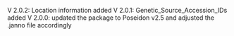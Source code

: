 V 2.0.2: Location information added
V 2.0.1: Genetic_Source_Accession_IDs added
V 2.0.0: updated the package to Poseidon v2.5 and adjusted the .janno file accordingly
